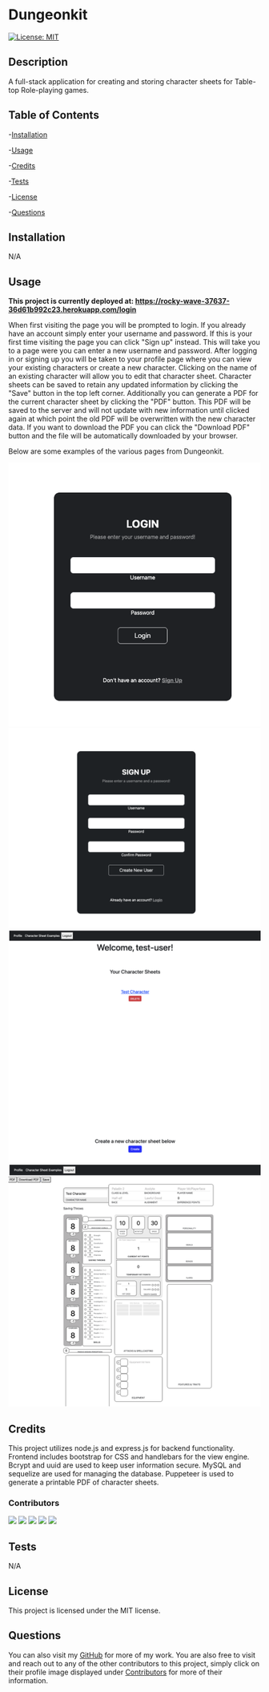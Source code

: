 # Dungeonkit

[![License: MIT](https://img.shields.io/badge/License-MIT-yellow.svg)](https://opensource.org/licenses/MIT)

## Description

A full-stack application for creating and storing character sheets for Table-top Role-playing games.

## Table of Contents

-[Installation](#installation)

-[Usage](#usage)

-[Credits](#credits)

-[Tests](#tests)

-[License](#license)

-[Questions](#questions)

## Installation

N/A

## Usage
**This project is currently deployed at: https://rocky-wave-37637-36d61b992c23.herokuapp.com/login**

When first visiting the page you will be prompted to login. If you already have an account simply enter your username and password. If this is your first time visiting the page you can click "Sign up" instead. This will take you to a page were you can enter a new username and password.
After logging in or signing up you will be taken to your profile page where you can view your existing characters or create a new character. Clicking on the name of an existing character will allow you to edit that character sheet. Character sheets can be saved to retain any updated information by clicking the "Save" button in the top left corner. Additionally you can generate a PDF for the current character sheet by clicking the "PDF" button. This PDF will be saved to the server and will not update with new information until clicked again at which point the old PDF will be overwritten with the new character data. If you want to download the PDF you can click the "Download PDF" button and the file will be automatically downloaded by your browser.

Below are some examples of the various pages from Dungeonkit.

![login page](/screenshots/login.png)
![signup page](/screenshots/signup.png)
![profile page](/screenshots/profile.png)
![character sheet](/screenshots/charsheet.png)

## Credits

This project utilizes node.js and express.js for backend functionality. Frontend includes bootstrap for CSS and handlebars for the view engine. Bcrypt and uuid are used to keep user information secure. MySQL and sequelize are used for managing the database. Puppeteer is used to generate a printable PDF of character sheets.

### **Contributors**

[![](https://github.com/Chase-Garrett.png?size=50)](https://github.com/Chase-Garrett)
[![](https://github.com/dan-watkins.png?size=50)](https://github.com/dan-watkins)
[![](https://github.com/brycehadl.png?size=50)](https://github.com/brycehadl)
[![](https://github.com/TooSparky.png?size=50)](https://github.com/TooSparky)
[![](https://github.com/bryanreyes8991.png?size=50)](https://github.com/bryanreyes8991)


## Tests

N/A

## License

This project is licensed under the MIT license.

## Questions
You can also visit my [GitHub](https://github.com/brycehadl) for more of my work. You are also free to visit and reach out to any of the other contributors to this project, simply click on their profile image displayed under [Contributors](#contributors) for more of their information.
